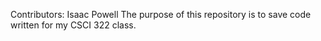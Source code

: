 Contributors: Isaac Powell
The purpose of this repository is to save code written for my CSCI 322 class.

